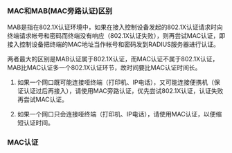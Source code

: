### MAC和MAB(MAC旁路认证)区别
MAB是指在802.1X认证环境中，如果在接入控制设备发起的802.1X认证请求时向终端请求帐号和密码而终端没有响应（802.1X认证失败），则再尝试MAC认证，即接入控制设备把终端的MAC地址当作帐号和密码发到RADIUS服务器进行认证。

两者最大的区别是MAB认证属于802.1X认证，而MAC认证不属于802.1X认证，MAB比MAC认证多一个802.1X认证环节，故时间要比MAC认证时间长。

1. 如果一个网口既可能连接哑终端（打印机、IP电话），又可能连接便携机（保证认证过后再接入），请使用MAC旁路认证，优先尝试802.1X认证，认证失败再尝试MAC认证。

2. 如果一个网口只会连接哑终端（打印机、IP电话），请使用MAC认证，以便缩短认证时间。

### MAC认证


